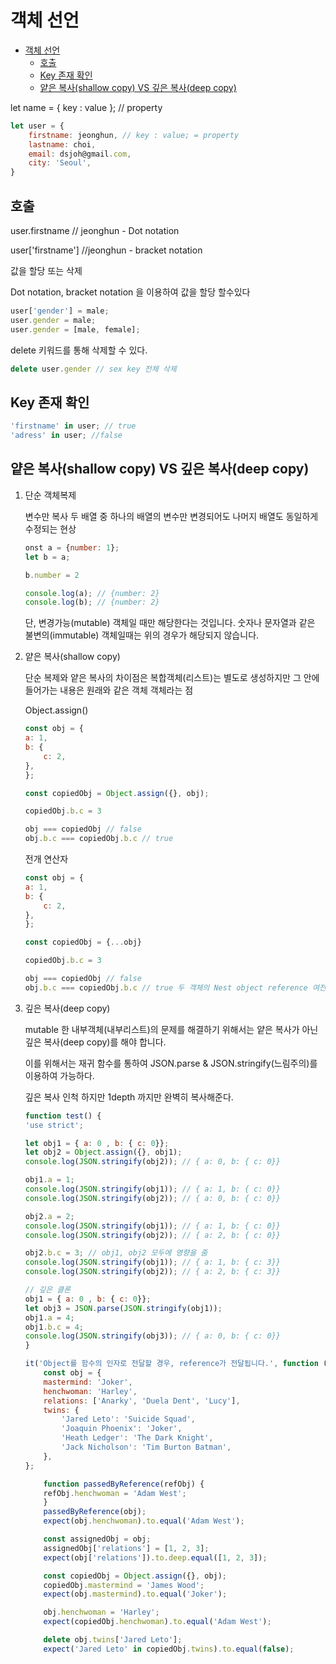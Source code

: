 # 객체 선언

- [객체 선언](#객체-선언)
  - [호출](#호출)
  - [Key 존재 확인](#key-존재-확인)
  - [얕은 복사(shallow copy) VS 깊은 복사(deep copy)](#얕은-복사shallow-copy-vs-깊은-복사deep-copy)

let name  = { key : value };  // property

```jsx
let user = {
	firstname: jeonghun, // key : value; = property
	lastname: choi,
	email: dsjoh@gmail.com,
	city: 'Seoul',
}
```

## 호출

user.firstname // jeonghun - Dot notation

user['firstname'] //jeonghun - bracket notation

값을 할당 또는 삭제

Dot notation, bracket notation 을 이용하여 값을 할당 할수있다

```jsx
user['gender'] = male;
user.gender = male;
user.gender = [male, female];
```

delete 키워드를 통해 삭제할 수 있다.

```jsx
delete user.gender // sex key 전체 삭제 
```

## Key 존재 확인

```jsx
'firstname' in user; // true
'adress' in user; //false
```

## 얕은 복사(shallow copy) VS 깊은 복사(deep copy)

1. 단순 객체복제

    변수만 복사 두 배열 중 하나의 배열의 변수만 변경되어도 나머지 배열도 동일하게 수정되는 현상

    ```jsx
    onst a = {number: 1};
    let b = a;

    b.number = 2

    console.log(a); // {number: 2}
    console.log(b); // {number: 2}
    ```

	단,  변경가능(mutable) 객체일 때만 해당한다는 것입니다. 숫자나 문자열과 같은 불변의(immutable) 객체일때는 위의 경우가 해당되지 않습니다.

2. 얕은 복사(shallow copy)

	단순 복제와 얕은 복사의 차이점은 복합객체(리스트)는 별도로 생성하지만 그 안에 들어가는 내용은 원래와 같은 객체 객체라는 점

	Object.assign()

	```jsx
	const obj = {
	a: 1,
	b: {
		c: 2,
	},
	};

	const copiedObj = Object.assign({}, obj);

	copiedObj.b.c = 3

	obj === copiedObj // false
	obj.b.c === copiedObj.b.c // true
	```

	전개 연산자

	```jsx
	const obj = {
	a: 1,
	b: {
		c: 2,
	},
	};

	const copiedObj = {...obj}

	copiedObj.b.c = 3

	obj === copiedObj // false
	obj.b.c === copiedObj.b.c // true 두 객체의 Nest object reference 여전히 같음
	```

3. 깊은 복사(deep copy)

	mutable 한 내부객체(내부리스트)의 문제를 해결하기 위해서는 얕은 복사가 아닌 깊은 복사(deep copy)를 해야 합니다.

	이를 위해서는 재귀 함수를 통하여 JSON.parse & JSON.stringify(느림주의)를 이용하여 가능하다.

	깊은 복사 인척 하지만 1depth 까지만 완벽히 복사해준다.

	```jsx
	function test() {
	'use strict';

	let obj1 = { a: 0 , b: { c: 0}};
	let obj2 = Object.assign({}, obj1);
	console.log(JSON.stringify(obj2)); // { a: 0, b: { c: 0}}

	obj1.a = 1;
	console.log(JSON.stringify(obj1)); // { a: 1, b: { c: 0}}
	console.log(JSON.stringify(obj2)); // { a: 0, b: { c: 0}}

	obj2.a = 2;
	console.log(JSON.stringify(obj1)); // { a: 1, b: { c: 0}}
	console.log(JSON.stringify(obj2)); // { a: 2, b: { c: 0}}

	obj2.b.c = 3; // obj1, obj2 모두에 영향을 줌
	console.log(JSON.stringify(obj1)); // { a: 1, b: { c: 3}}
	console.log(JSON.stringify(obj2)); // { a: 2, b: { c: 3}}

	// 깊은 클론
	obj1 = { a: 0 , b: { c: 0}};
	let obj3 = JSON.parse(JSON.stringify(obj1));
	obj1.a = 4;
	obj1.b.c = 4;
	console.log(JSON.stringify(obj3)); // { a: 0, b: { c: 0}}
	}
	```

	```jsx
	it('Object를 함수의 인자로 전달할 경우, reference가 전달됩니다.', function () {
		const obj = {
		mastermind: 'Joker',
		henchwoman: 'Harley',
		relations: ['Anarky', 'Duela Dent', 'Lucy'],
		twins: {
			'Jared Leto': 'Suicide Squad',
			'Joaquin Phoenix': 'Joker',
			'Heath Ledger': 'The Dark Knight',
			'Jack Nicholson': 'Tim Burton Batman',
		},
	};

		function passedByReference(refObj) {
		refObj.henchwoman = 'Adam West';
		}
		passedByReference(obj);
		expect(obj.henchwoman).to.equal('Adam West');

		const assignedObj = obj;
		assignedObj['relations'] = [1, 2, 3];
		expect(obj['relations']).to.deep.equal([1, 2, 3]);

		const copiedObj = Object.assign({}, obj);
		copiedObj.mastermind = 'James Wood';
		expect(obj.mastermind).to.equal('Joker');

		obj.henchwoman = 'Harley';
		expect(copiedObj.henchwoman).to.equal('Adam West');

		delete obj.twins['Jared Leto'];
		expect('Jared Leto' in copiedObj.twins).to.equal(false);
	```